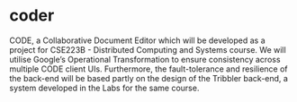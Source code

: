 coder
=====

CODE, a Collaborative Document Editor which will be developed as a project for CSE223B - Distributed Computing and Systems course. We will utilise Google’s Operational Transformation to ensure consistency across multiple CODE client UIs. Furthermore, the fault-tolerance and resilience of the back-end will be based partly on the design of the Tribbler back-end, a system developed in the Labs for the same course.
